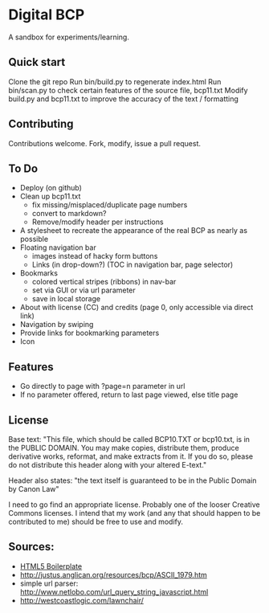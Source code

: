 # Digital BCP

A sandbox for experiments/learning.

## Quick start
Clone the git repo
Run bin/build.py to regenerate index.html
Run bin/scan.py to check certain features of the source file, bcp11.txt
Modify build.py and bcp11.txt to improve the accuracy of the text / formatting

## Contributing
Contributions welcome. Fork, modify, issue a pull request.

## To Do
* Deploy (on github)
* Clean up bcp11.txt 
	- fix missing/misplaced/duplicate page numbers
	- convert to markdown?
	- Remove/modify header per instructions
* A stylesheet to recreate the appearance of the real BCP as nearly as possible
* Floating navigation bar
	- images instead of hacky form buttons
	- Links (in drop-down?) (TOC in navigation bar, page selector)
* Bookmarks
	- colored vertical stripes (ribbons) in nav-bar
	- set via GUI or via url parameter
	- save in local storage
* About with license (CC) and credits (page 0, only accessible via direct link)
* Navigation by swiping
* Provide links for bookmarking parameters
* Icon

## Features
* Go directly to page with ?page=n parameter in url
* If no parameter offered, return to last page viewed, else title page

## License
Base text: 
	"This file, which should be called BCP10.TXT or bcp10.txt, is in the 
	PUBLIC DOMAIN.  You may make copies, distribute them, produce derivative 
	works, reformat, and make extracts from it.  If you do so, please do not 
	distribute this header along with your altered E-text."

Header also states: "the text itself is guaranteed to be in the Public Domain by Canon Law"

I need to go find an appropriate license. Probably one of the looser Creative Commons licenses. I intend that my work (and any that should happen to be contributed to me) should be free to use and modify.

## Sources:
* [HTML5 Boilerplate](http://html5boilerplate.com)
* http://justus.anglican.org/resources/bcp/ASCII_1979.htm
* simple url parser: http://www.netlobo.com/url_query_string_javascript.html
* http://westcoastlogic.com/lawnchair/
